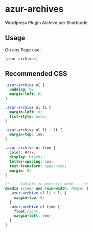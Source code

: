 # azur-archives

Wordpress Plugin Archive per Shortcode

## Usage
On any Page use:
```
[azur-archives]
```


## Recommended CSS
```CSS 
.azur-archive ul {
  padding: 0;
  margin-left: 0;  
}

.azur-archive ul li {
  margin-left: 0;
  list-style: none;
}

.azur-archive ul li + li {
  margin-top: 1em;  
}

.azur-archive ul time {   
  color: #777;
  display: block;
  letter-spacing: 1px;
  text-transform: uppercase; 
  margin: 0;
}

/* --- tablets in portrait mode --- */
@media screen and (min-width: 768px) {
  .azur-archive ul li + li {
    margin-top: 0;  
  }
  .azur-archive ul time {   
    float:right;
    margin-left: 1em;
  }
}
``` 